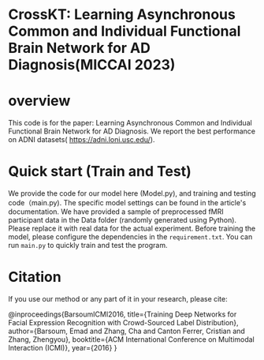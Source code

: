 # CrossKT: Learning Asynchronous Common and Individual Functional Brain Network for AD Diagnosis(MICCAI 2023)



# overview


This code is for the paper: Learning Asynchronous Common and Individual Functional Brain Network for AD Diagnosis. 
We report the best performance on ADNI datasets( https://adni.loni.usc.edu/).
 
# Quick start (Train and Test)
We provide the code for our model here (Model.py), and training and testing code（main.py). The specific model settings can be found in the article's documentation.
We have provided a sample of preprocessed fMRI participant data in the Data folder (randomly generated using Python). Please replace it with real data for the actual experiment.
Before training the model, please configure the dependencies in the `requirement.txt`.
You can run `main.py` to quickly train and test the program.




# Citation
If you use our method or any part of it in your research, please cite:

@inproceedings{BarsoumICMI2016,
    title={Training Deep Networks for Facial Expression Recognition with Crowd-Sourced Label Distribution},
    author={Barsoum, Emad and Zhang, Cha and Canton Ferrer, Cristian and Zhang, Zhengyou},
    booktitle={ACM International Conference on Multimodal Interaction (ICMI)},
    year={2016}
}
